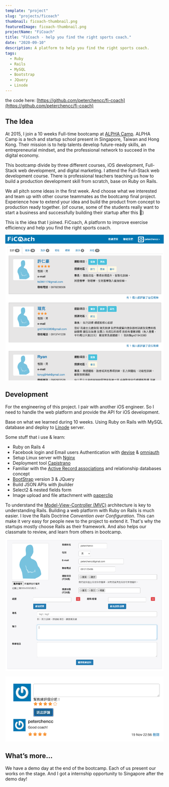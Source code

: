 ```yaml
---
template: "project"
slug: "projects/ficoach"
thumbnail: ficoach-thumbnail.png
featuredImage: ficoach-thumbnail.png
projectName: "FiCoach"
title: "FiCoach - help you find the right sports coach."
date: "2020-09-10"
description: A platform to help you find the right sports coach.
tags:
  - Ruby
  - Rails
  - MySQL
  - Bootstrap
  - JQuery
  - Linode
---
```


the code here: [https://github.com/peterchencc/fi-coach](https://github.com/peterchencc/fi-coach)

## The Idea

At 2015, I join a 10 weeks Full-time bootcamp at [ALPHA Camp](https://tw.alphacamp.co/). ALPHA Camp is a tech and startup school present in Singapore, Taiwan and Hong Kong. Their mission is to help talents develop future-ready skills, an entrepreneurial mindset, and the professional network to succeed in the digital economy.

This bootcamp divide by three different courses, iOS development, Full-Stack web development, and digital marketing. I attend the Full-Stack web development course. There is professional teachers teaching us how to build a production development skill from scratch, base on Ruby on Rails.

We all pitch some ideas in the first week. And choose what we interested and team up with other course teammates as the bootcamp final project. Experience how to extend your idea and build the product from concept to production ready together. (of course, some of the students really want to start a business and successfully building their startup after this 🥳)

This is the idea that I joined. FiCoach, A platform to improve exercise efficiency and help you find the right sports coach.

![Coach listing with filter](coach_list.png)

## Development

For the engineering of this project. I pair with another iOS engineer. So I need to handle the web platform and provide the API for iOS development.

Base on what we learned during 10 weeks. Using Ruby on Rails with MySQL database and deploy to [Linode](https://www.linode.com/) server.

Some stuff that i use & learn:

- Ruby on Rails 4
- Facebook login and Email users Authentication with [devise](https://github.com/heartcombo/devise) & [omniauth](https://github.com/omniauth/omniauth)
- Setup Linux server with [Nginx](https://www.nginx.com/)
- Deployment tool [Capistrano](https://github.com/capistrano/capistrano)
- Familiar with the [Active Record associations](https://guides.rubyonrails.org/association_basics.html) and relationship databases concept
- [BootStrap](https://getbootstrap.com/) version 3 & JQuery
- Build JSON APIs with jbuilder
- Select2 & nested fields form
- Image upload and file attachment with [paperclip](https://github.com/thoughtbot/paperclip)

To understand the [Model-View-Controller (MVC)](https://en.wikipedia.org/wiki/Model%E2%80%93view%E2%80%93controller) architecture is key to understanding Rails. Building a web platform with Ruby on Rails is much easier. I love the Rails Doctrine _Convention over Configuration_. This can make it very easy for people new to the project to extend it. That's why the startups mostly choose Rails as their framework. And also helps our classmate to review, and learn from others in bootcamp.

![The form to edit the coach detail, using select2 & nested fields.](form2.png)

![Leave a comment and rating](comment_and_stars2.png)

## What’s more...

We have a demo day at the end of the bootcamp. Each of us present our works on the stage. And I got a internship opportunity to Singapore after the demo day!

